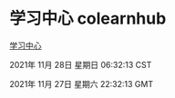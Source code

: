 # 学习中心 colearnhub
[学习中心](http://59.174.24.190:56308/colearnhub/)

2021年 11月 28日 星期日 06:32:13 CST

2021年 11月 27日 星期六 22:32:13 GMT
